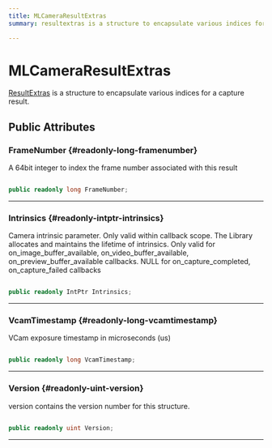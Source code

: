 ```yaml
---
title: MLCameraResultExtras
summary: resultextras is a structure to encapsulate various indices for a capture result. 

---
```


# MLCameraResultExtras




[ResultExtras](/versioned_docs/version-22-Mar-2023/unity-api/api/UnityEngine.XR.MagicLeap/MLCameraBase/UnityEngine.XR.MagicLeap.MLCameraBase.ResultExtras.md) is a structure to encapsulate various indices for a capture result.   





## Public Attributes

### FrameNumber {#readonly-long-framenumber}

A 64bit integer to index the frame number associated with this result 

```csharp

public readonly long FrameNumber;

```






-----------

### Intrinsics {#readonly-intptr-intrinsics}

Camera intrinsic parameter. Only valid within callback scope. The Library allocates and maintains the lifetime of intrinsics. Only valid for on&#95;image&#95;buffer&#95;available, on&#95;video&#95;buffer&#95;available, on&#95;preview&#95;buffer&#95;available callbacks. NULL for on&#95;capture&#95;completed, on&#95;capture&#95;failed callbacks 

```csharp

public readonly IntPtr Intrinsics;

```






-----------

### VcamTimestamp {#readonly-long-vcamtimestamp}

VCam exposure timestamp in microseconds (us) 

```csharp

public readonly long VcamTimestamp;

```






-----------

### Version {#readonly-uint-version}

version contains the version number for this structure. 

```csharp

public readonly uint Version;

```






-----------


